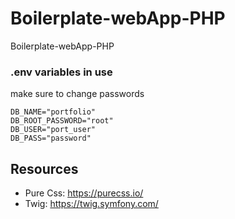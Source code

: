 # Boilerplate-webApp-PHP

Boilerplate-webApp-PHP


### .env variables in use
make sure to change passwords
```
DB_NAME="portfolio"  
DB_ROOT_PASSWORD="root"
DB_USER="port_user"
DB_PASS="password"
```
## Resources
- Pure Css: https://purecss.io/
- Twig: https://twig.symfony.com/
